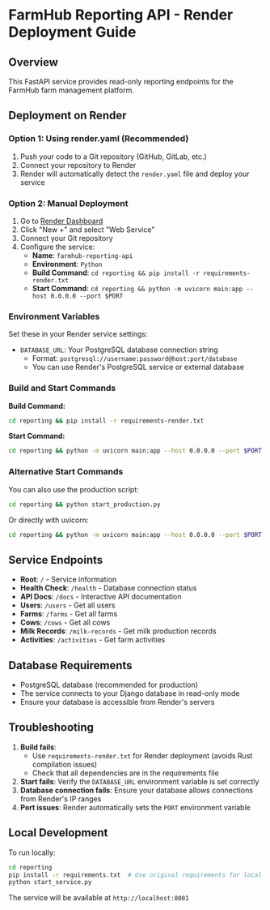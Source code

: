 # FarmHub Reporting API - Render Deployment Guide

## Overview
This FastAPI service provides read-only reporting endpoints for the FarmHub farm management platform.

## Deployment on Render

### Option 1: Using render.yaml (Recommended)
1. Push your code to a Git repository (GitHub, GitLab, etc.)
2. Connect your repository to Render
3. Render will automatically detect the `render.yaml` file and deploy your service

### Option 2: Manual Deployment
1. Go to [Render Dashboard](https://dashboard.render.com)
2. Click "New +" and select "Web Service"
3. Connect your Git repository
4. Configure the service:
   - **Name**: `farmhub-reporting-api`
   - **Environment**: `Python`
   - **Build Command**: `cd reporting && pip install -r requirements-render.txt`
   - **Start Command**: `cd reporting && python -m uvicorn main:app --host 0.0.0.0 --port $PORT`

### Environment Variables
Set these in your Render service settings:

- `DATABASE_URL`: Your PostgreSQL database connection string
  - Format: `postgresql://username:password@host:port/database`
  - You can use Render's PostgreSQL service or external database

### Build and Start Commands

**Build Command:**
```bash
cd reporting && pip install -r requirements-render.txt
```

**Start Command:**
```bash
cd reporting && python -m uvicorn main:app --host 0.0.0.0 --port $PORT
```

### Alternative Start Commands
You can also use the production script:
```bash
cd reporting && python start_production.py
```

Or directly with uvicorn:
```bash
cd reporting && python -m uvicorn main:app --host 0.0.0.0 --port $PORT --workers 1
```

## Service Endpoints
- **Root**: `/` - Service information
- **Health Check**: `/health` - Database connection status
- **API Docs**: `/docs` - Interactive API documentation
- **Users**: `/users` - Get all users
- **Farms**: `/farms` - Get all farms
- **Cows**: `/cows` - Get all cows
- **Milk Records**: `/milk-records` - Get milk production records
- **Activities**: `/activities` - Get farm activities

## Database Requirements
- PostgreSQL database (recommended for production)
- The service connects to your Django database in read-only mode
- Ensure your database is accessible from Render's servers

## Troubleshooting
1. **Build fails**: 
   - Use `requirements-render.txt` for Render deployment (avoids Rust compilation issues)
   - Check that all dependencies are in the requirements file
2. **Start fails**: Verify the `DATABASE_URL` environment variable is set correctly
3. **Database connection fails**: Ensure your database allows connections from Render's IP ranges
4. **Port issues**: Render automatically sets the `PORT` environment variable

## Local Development
To run locally:
```bash
cd reporting
pip install -r requirements.txt  # Use original requirements for local development
python start_service.py
```

The service will be available at `http://localhost:8001`
